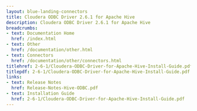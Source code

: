 ```yaml
---
layout: blue-landing-connectors
title: Cloudera ODBC Driver 2.6.1 for Apache Hive
description: Cloudera ODBC Driver 2.6.1 for Apache Hive
breadcrumbs:
- text: Documentation Home
  href: /index.html
- text: Other
  href: /documentation/other.html
- text: Connectors
  href: /documentation/other/connectors.html
titlehref: 2-6-1/Cloudera-ODBC-Driver-for-Apache-Hive-Install-Guide.pdf
titlepdf: 2-6-1/Cloudera-ODBC-Driver-for-Apache-Hive-Install-Guide.pdf
links:
- text: Release Notes
  href: Release-Notes-Hive-ODBC.pdf
- text: Installation Guide
  href: 2-6-1/Cloudera-ODBC-Driver-for-Apache-Hive-Install-Guide.pdf
---
```

